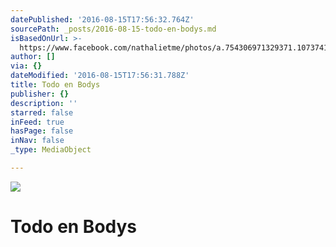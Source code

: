 ```yaml
---
datePublished: '2016-08-15T17:56:32.764Z'
sourcePath: _posts/2016-08-15-todo-en-bodys.md
isBasedOnUrl: >-
  https://www.facebook.com/nathalietme/photos/a.754306971329371.1073741828.754246384668763/1114917795268285/?type=3&theater
author: []
via: {}
dateModified: '2016-08-15T17:56:31.788Z'
title: Todo en Bodys
publisher: {}
description: ''
starred: false
inFeed: true
hasPage: false
inNav: false
_type: MediaObject

---
```

![](https://the-grid-user-content.s3-us-west-2.amazonaws.com/2268ef03-78e6-404e-968a-2df74483760f.png)

# Todo en Bodys